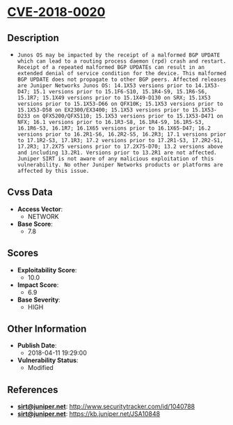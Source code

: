 
# [CVE-2018-0020](https://cve.mitre.org/cgi-bin/cvename.cgi?name=CVE-2018-0020)

## Description

- `Junos OS may be impacted by the receipt of a malformed BGP UPDATE which can lead to a routing process daemon (rpd) crash and restart. Receipt of a repeated malformed BGP UPDATEs can result in an extended denial of service condition for the device. This malformed BGP UPDATE does not propagate to other BGP peers. Affected releases are Juniper Networks Junos OS: 14.1X53 versions prior to 14.1X53-D47; 15.1 versions prior to 15.1F6-S10, 15.1R4-S9, 15.1R6-S6, 15.1R7; 15.1X49 versions prior to 15.1X49-D130 on SRX; 15.1X53 versions prior to 15.1X53-D66 on QFX10K; 15.1X53 versions prior to 15.1X53-D58 on EX2300/EX3400; 15.1X53 versions prior to 15.1X53-D233 on QFX5200/QFX5110; 15.1X53 versions prior to 15.1X53-D471 on NFX; 16.1 versions prior to 16.1R3-S8, 16.1R4-S9, 16.1R5-S3, 16.1R6-S3, 16.1R7; 16.1X65 versions prior to 16.1X65-D47; 16.2 versions prior to 16.2R1-S6, 16.2R2-S5, 16.2R3; 17.1 versions prior to 17.1R2-S3, 17.1R3; 17.2 versions prior to 17.2R1-S3, 17.2R2-S1, 17.2R3; 17.2X75 versions prior to 17.2X75-D70; 13.2 versions above and including 13.2R1. Versions prior to 13.2R1 are not affected. Juniper SIRT is not aware of any malicious exploitation of this vulnerability. No other Juniper Networks products or platforms are affected by this issue.`

## Cvss Data

- **Access Vector**:
  - NETWORK
- **Base Score**:
  - 7.8

## Scores

- **Exploitability Score**:
  - 10.0
- **Impact Score**:
  - 6.9
- **Base Severity**:
  - HIGH

## Other Information

- **Publish Date**:
  - 2018-04-11 19:29:00
- **Vulnerability Status**:
  - Modified

## References

- **sirt@juniper.net**: http://www.securitytracker.com/id/1040788
- **sirt@juniper.net**: https://kb.juniper.net/JSA10848
